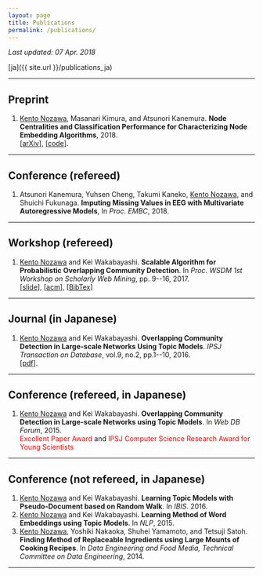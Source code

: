 ```yaml
---
layout: page
title: Publications
permalink: /publications/
---
```


_Last updated: 07 Apr. 2018_

[ja]({{ site.url }}/publications_ja)

---

## Preprint

1. <u>Kento Nozawa</u>, Masanari Kimura, and Atsunori Kanemura. __Node Centralities and Classification Performance for Characterizing Node Embedding Algorithms__, 2018. <br /> [[arXiv](https://arxiv.org/abs/1802.06368)], [[code](https://github.com/nzw0301/iclrw2018)].

---

## Conference (refereed)

1. Atsunori Kanemura, Yuhsen Cheng, Takumi Kaneko, <u>Kento Nozawa</u>, and Shuichi Fukunaga.  __Imputing Missing Values in EEG with Multivariate Autoregressive Models__, In *Proc. EMBC*, 2018.

---

## Workshop (refereed)

1. <u>Kento Nozawa</u> and Kei Wakabayashi. __Scalable Algorithm for Probabilistic Overlapping Community Detection__. In *Proc. WSDM 1st Workshop on Scholarly Web Mining*, pp. 9--16, 2017. <br /> [[slide](https://ornlcda.github.io/SWM2017/slides/swm_2017-paper_5.pdf)], [[acm](http://dl.acm.org/citation.cfm?id=3057150&CFID=755784727&CFTOKEN=89060339)], [[BibTex](http://nzw0301.github.io/bibtex/nzw-swm2017.bib)]

---

## Journal (in Japanese)

1. <u>Kento Nozawa</u> and Kei Wakabayashi. __Overlapping Community Detection in Large-scale Networks Using Topic Models__. *IPSJ Transaction on Database*, vol.9, no.2, pp.1--10, 2016. <br /> [[pdf](https://ipsj.ixsq.nii.ac.jp/ej/?action=pages_view_main&active_action=repository_view_main_item_detail&item_id=165288&item_no=1&page_id=13&block_id=8)].

---

## Conference (refereed, in Japanese)

1. <u>Kento Nozawa</u> and Kei Wakabayashi. __Overlapping Community Detection in Large-scale Networks using Topic Models__. In *Web DB Forum*, 2015. <br /> <font color='red'>Excellent Paper Award</font> and <font color='red'>IPSJ Computer Science Research Award for Young Scientists</font>

---

## Conference (not refereed, in Japanese)

1. <u>Kento Nozawa</u> and Kei Wakabayashi. __Learning Topic Models with Pseudo-Document based on Random Walk__. In *IBIS*. 2016.
1. <u>Kento Nozawa</u> and Kei Wakabayashi. __Learning Method of Word Embeddings using Topic Models__. In *NLP*, 2015.
1. <u>Kento Nozawa</u>, Yoshiki Nakaoka, Shuhei Yamamoto, and Tetsuji Satoh. __Finding Method of Replaceable Ingredients using Large Mounts of Cooking Recipes__. In *Data Engineering and Food Media, Technical Committee on Data Engineering*, 2014.

----
